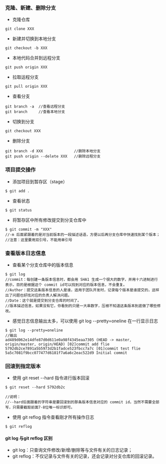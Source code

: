 ### 克隆、新建、删除分支
- 克隆仓库
```
git clone XXX
```
- 新建并切换到本地分支
```
git checkout -b XXX
```
- 本地代码合并到远程分支
```
git push origin XXX
```
- 拉取运程分支
```
git pull origin XXX
```
- 查看分支
```
git branch -a  //查看远程分支
git branch     //查看本地分支
```

- 切换到分支
```
git checkout XXX
```
- 删除分支
```
git branch -d XXX              //删除本地分支
git push origin --delete XXX   //删除远程分支
```



### 项目提交操作
- 添加项目到暂存区（stage）

```
$ git add .
```
- 查看状态

```
$ git status
```
- 将暂存区中所有修改提交到分支仓库中

```
$ git commit -m "XXX"
//-m 后面紧跟着的是对当前版本的一段描述话语，方便以后再分支仓库中快速找到某个版本；
//注意：这里要用双引号，不能用单引号
```
### 查看版本日志信息
- 查看某个分支仓库中的版本信息

```
$ git log
//commit：每创建一条版本信息时，都会用 SHA1 生成一个很大的数字，并用十六进制进行表示，目的是根据这个 commit id可以找到对应的版本信息，不会重复。
//Author：提交这条版本信息的人是谁，适用于团队开发时，记录每个版本是谁提交的，这样出了问题也好找对应的负责人解决问题。
//Date：这个就是提交到分支仓库的时间了。
//版本描述信息，如果没有它，你看到的只是一大串数字，压根不知道这条版本到底做了哪些修改。
```
- 感觉日志信息输出太多，可以使用 git log --pretty=oneline 在一行显示日志

```
$ git log --pretty=oneline
//输出
ad489d062e14dfe87d0d611e0a98f4345eaa7305 (HEAD -> master, origin/master, origin/HEAD) [02]commit add flie
5792db2ce7891a5b5973d2b1fadce523fbcc7a7c [01]commit test flie
5a5c7081f9bcc077477d6181f7a6a6c2eac522d9 Initial commit
```

### 回滚到指定版本
- 使用 git reset --hard <commit id> 指令进行版本回滚

```
$ git reset --hard 5792db2c

//说明：
//--hard后面跟着的字符串是要回滚到的那条版本信息对应的 commit id，当然不需要全部写，只需要截取前面7-8位唯一标识即可。
```
- 使用 git reflog 指令查看刚才所有操作日志

```
$ git reflog
```
#### git log 与git reflog 区别
- git log：只查询文件修改/新增/删除等与文件有关的日志记录；
- git reflog：不仅记录与文件有关的记录，还会记录对分支仓库的回滚记录。